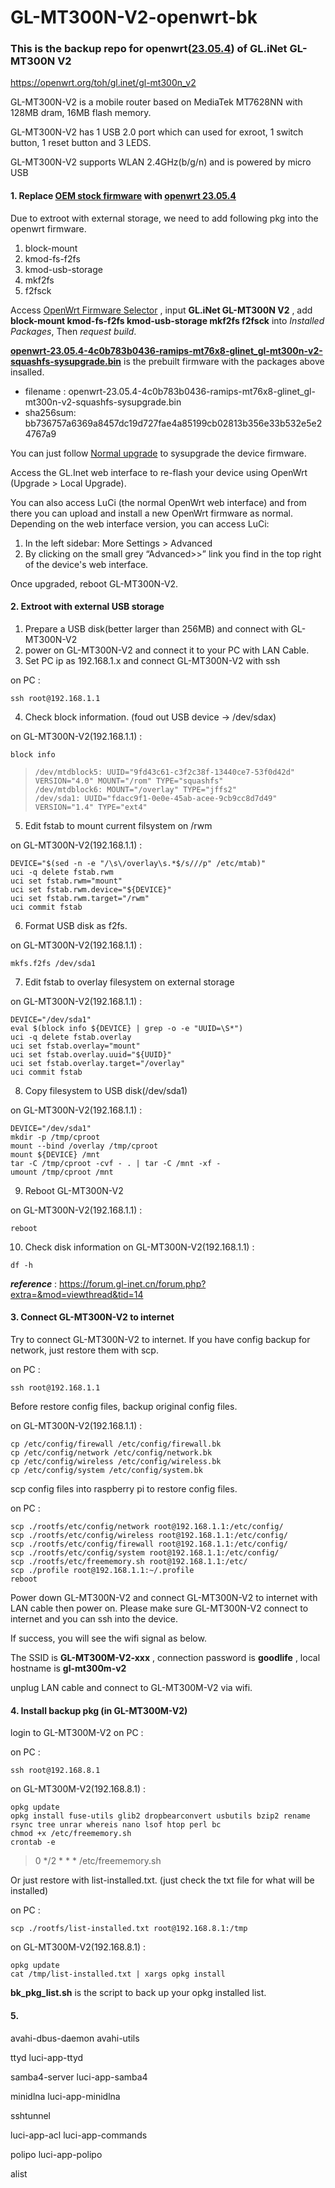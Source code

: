# GL-MT300N-V2-openwrt-bk

### This is the backup repo for openwrt([23.05.4](https://openwrt.org/releases/23.05/notes-23.05.4)) of GL.iNet GL-MT300N V2
https://openwrt.org/toh/gl.inet/gl-mt300n_v2

GL-MT300N-V2 is a mobile router based on MediaTek MT7628NN with 128MB dram, 16MB flash memory.

GL-MT300N-V2 has 1 USB 2.0 port which can used for exroot, 1 switch button, 1 reset button and 3 LEDS.

GL-MT300N-V2 supports WLAN 2.4GHz(b/g/n) and is powered by micro USB

#### 1. Replace [OEM stock firmware](https://dl.gl-inet.com/router/mt300n-v2/) with [openwrt 23.05.4](https://openwrt.org/releases/23.05/notes-23.05.4)

Due to extroot with external storage, we need to add following pkg into the openwrt firmware.
1. block-mount
2. kmod-fs-f2fs
3. kmod-usb-storage
4. mkf2fs
5. f2fsck

Access [OpenWrt Firmware Selector](https://firmware-selector.openwrt.org/) , input **GL.iNet GL-MT300N V2** , add **block-mount kmod-fs-f2fs kmod-usb-storage mkf2fs f2fsck** into _Installed Packages_, Then _request build_.

[**openwrt-23.05.4-4c0b783b0436-ramips-mt76x8-glinet_gl-mt300n-v2-squashfs-sysupgrade.bin**](openwrt-23.05.4-4c0b783b0436-ramips-mt76x8-glinet_gl-mt300n-v2-squashfs-sysupgrade.bin) is the prebuilt firmware with the packages above insalled. 
* filename : openwrt-23.05.4-4c0b783b0436-ramips-mt76x8-glinet_gl-mt300n-v2-squashfs-sysupgrade.bin
* sha256sum: bb736757a6369a8457dc19d727fae4a85199cb02813b356e33b532e5e24767a9

You can just follow [Normal upgrade](https://openwrt.org/toh/gl.inet/installation#normal_upgrade) to sysupgrade the device firmware.

Access the GL.Inet web interface to re-flash your device using OpenWrt (Upgrade > Local Upgrade).

You can also access LuCi (the normal OpenWrt web interface) and from there you can upload and install a new OpenWrt firmware as normal. Depending on the web interface version, you can access LuCi:

1. In the left sidebar: More Settings > Advanced
2. By clicking on the small grey “Advanced>>” link you find in the top right of the device's web interface.

Once upgraded, reboot GL-MT300N-V2.

#### 2. Extroot with external USB storage
1. Prepare a USB disk(better larger than 256MB) and connect with GL-MT300N-V2
2. power on GL-MT300N-V2 and connect it to your PC with LAN Cable.
3. Set PC ip as 192.168.1.x and connect GL-MT300N-V2 with ssh

on PC :
```shell
ssh root@192.168.1.1
```

4. Check block information. (foud out USB device -> /dev/sdax)

on GL-MT300N-V2(192.168.1.1) :
```shell
block info
```
>     /dev/mtdblock5: UUID="9fd43c61-c3f2c38f-13440ce7-53f0d42d" VERSION="4.0" MOUNT="/rom" TYPE="squashfs"
>     /dev/mtdblock6: MOUNT="/overlay" TYPE="jffs2"
>     /dev/sda1: UUID="fdacc9f1-0e0e-45ab-acee-9cb9cc8d7d49" VERSION="1.4" TYPE="ext4"

5. Edit fstab to mount current filsystem on /rwm

on GL-MT300N-V2(192.168.1.1) :
```shell
DEVICE="$(sed -n -e "/\s\/overlay\s.*$/s///p" /etc/mtab)"
uci -q delete fstab.rwm
uci set fstab.rwm="mount"
uci set fstab.rwm.device="${DEVICE}"
uci set fstab.rwm.target="/rwm"
uci commit fstab
```

6. Format USB disk as f2fs.

on GL-MT300N-V2(192.168.1.1) :
```shell
mkfs.f2fs /dev/sda1
```

7. Edit fstab to overlay filesystem on external storage

on GL-MT300N-V2(192.168.1.1) :
```shell
DEVICE="/dev/sda1"
eval $(block info ${DEVICE} | grep -o -e "UUID=\S*")
uci -q delete fstab.overlay
uci set fstab.overlay="mount"
uci set fstab.overlay.uuid="${UUID}"
uci set fstab.overlay.target="/overlay"
uci commit fstab
```

8. Copy filesystem to USB disk(/dev/sda1)

on GL-MT300N-V2(192.168.1.1) :
```shell
DEVICE="/dev/sda1"
mkdir -p /tmp/cproot
mount --bind /overlay /tmp/cproot
mount ${DEVICE} /mnt
tar -C /tmp/cproot -cvf - . | tar -C /mnt -xf -        
umount /tmp/cproot /mnt
```

9. Reboot GL-MT300N-V2

on GL-MT300N-V2(192.168.1.1) :
```shell
reboot
```

10. Check disk information
on GL-MT300N-V2(192.168.1.1) :
```shell
df -h
```

___reference___ : https://forum.gl-inet.cn/forum.php?extra=&mod=viewthread&tid=14

#### 3. Connect GL-MT300N-V2 to internet

Try to connect GL-MT300N-V2 to internet. If you have config backup for network, just restore them with scp.

on PC :
```shell
ssh root@192.168.1.1
```

Before restore config files, backup original config files.

on GL-MT300N-V2(192.168.1.1) :
```shell
cp /etc/config/firewall /etc/config/firewall.bk
cp /etc/config/network /etc/config/network.bk
cp /etc/config/wireless /etc/config/wireless.bk
cp /etc/config/system /etc/config/system.bk
```

scp config files into raspberry pi to restore config files.

on PC :
```shell
scp ./rootfs/etc/config/network root@192.168.1.1:/etc/config/
scp ./rootfs/etc/config/wireless root@192.168.1.1:/etc/config/
scp ./rootfs/etc/config/firewall root@192.168.1.1:/etc/config/
scp ./rootfs/etc/config/system root@192.168.1.1:/etc/config/
scp ./rootfs/etc/freememory.sh root@192.168.1.1:/etc/
scp ./profile root@192.168.1.1:~/.profile
reboot
```

Power down GL-MT300N-V2 and connect GL-MT300N-V2 to internet with LAN cable then power on.
Please make sure GL-MT300N-V2 connect to internet and you can ssh into the device.

If success, you will see the wifi signal as below.

The SSID is **GL-MT300M-V2-xxx** , connection password is **goodlife** , local hostname is **gl-mt300m-v2**

unplug LAN cable and connect to GL-MT300M-V2 via wifi.

#### 4. Install backup pkg (in GL-MT300M-V2)

login to GL-MT300M-V2 on PC :

on PC :
```shell
ssh root@192.168.8.1
```

on GL-MT300M-V2(192.168.8.1) :
```shell
opkg update
opkg install fuse-utils glib2 dropbearconvert usbutils bzip2 rename rsync tree unrar whereis nano lsof htop perl bc
chmod +x /etc/freememory.sh
crontab -e
```
> 0 */2 * * * /etc/freememory.sh

Or just restore with list-installed.txt. (just check the txt file for what will be installed)

on PC :
```shell
scp ./rootfs/list-installed.txt root@192.168.8.1:/tmp
```

on GL-MT300M-V2(192.168.8.1) :
```shell
opkg update
cat /tmp/list-installed.txt | xargs opkg install
```

**bk_pkg_list.sh** is the script to back up your opkg installed list.


#### 5. <TBD>

avahi-dbus-daemon avahi-utils

ttyd luci-app-ttyd

samba4-server luci-app-samba4

minidlna luci-app-minidlna 

sshtunnel 

luci-app-acl luci-app-commands

polipo luci-app-polipo

alist
